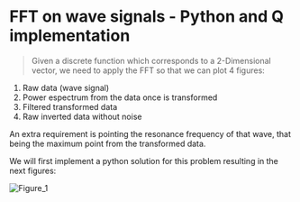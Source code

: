 # FFT on wave signals - Python and Q implementation

> Given a discrete function which corresponds to a 2-Dimensional vector, we need to apply the FFT so that we can plot 4 figures:

  1. Raw data (wave signal)
  2. Power espectrum from the data once is transformed
  3. Filtered transformed data
  4. Raw inverted data without noise

An extra requirement is pointing the resonance frequency of that wave, that being the maximum point from the transformed data.

We will first implement a python solution for this problem resulting in the next figures:

![Figure_1](https://github.com/Kokechacho/FFT-for-oscilloscope/assets/67198515/fa125bef-3870-4003-a6f9-f83eab4f89a1)


